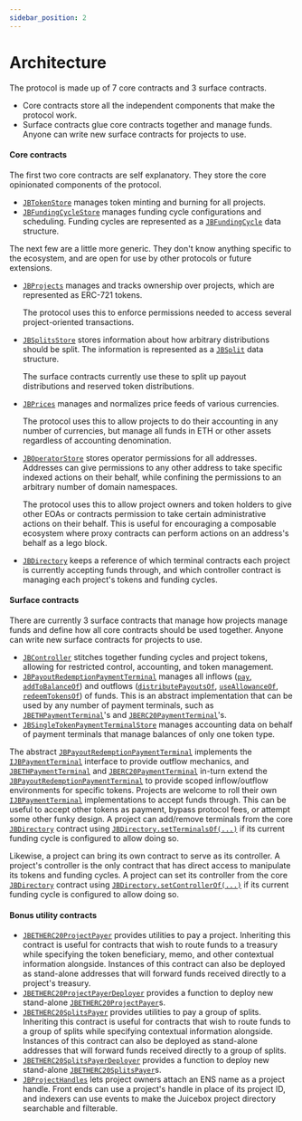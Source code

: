 ```yaml
---
sidebar_position: 2
---
```


# Architecture

The protocol is made up of 7 core contracts and 3 surface contracts.

* Core contracts store all the independent components that make the protocol work.
* Surface contracts glue core contracts together and manage funds. Anyone can write new surface contracts for projects to use.

#### Core contracts

The first two core contracts are self explanatory. They store the core opinionated components of the protocol.

* [`JBTokenStore`](/dev/api/v3/contracts/jbtokenstore/README.md) manages token minting and burning for all projects.
* [`JBFundingCycleStore`](/dev/api/v3/contracts/jbfundingcyclestore/README.md) manages funding cycle configurations and scheduling. Funding cycles are represented as a [`JBFundingCycle`](/dev/api/v3/data-structures/jbfundingcycle.md) data structure.

The next few are a little more generic. They don't know anything specific to the ecosystem, and are open for use by other protocols or future extensions.

*   [`JBProjects`](/dev/api/v3/contracts/jbprojects/README.md) manages and tracks ownership over projects, which are represented as ERC-721 tokens.

    The protocol uses this to enforce permissions needed to access several project-oriented transactions.
*   [`JBSplitsStore`](/dev/api/v3/contracts/jbsplitsstore/README.md) stores information about how arbitrary distributions should be split. The information is represented as a [`JBSplit`](/dev/api/v3/data-structures/jbsplit.md) data structure.

    The surface contracts currently use these to split up payout distributions and reserved token distributions.
*   [`JBPrices`](/dev/api/v3/contracts/jbprices/README.md) manages and normalizes price feeds of various currencies.

    The protocol uses this to allow projects to do their accounting in any number of currencies, but manage all funds in ETH or other assets regardless of accounting denomination.
*   [`JBOperatorStore`](/dev/api/v3/contracts/jboperatorstore/README.md) stores operator permissions for all addresses. Addresses can give permissions to any other address to take specific indexed actions on their behalf, while confining the permissions to an arbitrary number of domain namespaces.

    The protocol uses this to allow project owners and token holders to give other EOAs or contracts permission to take certain administrative actions on their behalf. This is useful for encouraging a composable ecosystem where proxy contracts can perform actions on an address's behalf as a lego block.

* [`JBDirectory`](/dev/api/v3/contracts/jbdirectory/README.md) keeps a reference of which terminal contracts each project is currently accepting funds through, and which controller contract is managing each project's tokens and funding cycles.

#### Surface contracts

There are currently 3 surface contracts that manage how projects manage funds and define how all core contracts should be used together. Anyone can write new surface contracts for projects to use.

* [`JBController`](/dev/api/v3/contracts/or-controllers/jbcontroller/README.md) stitches together funding cycles and project tokens, allowing for restricted control, accounting, and token management.
* [`JBPayoutRedemptionPaymentTerminal`](/dev/api/v3/contracts/or-payment-terminals/or-abstract/jbpayoutredemptionpaymentterminal/README.md) manages all inflows ([`pay`](/dev/api/v3/contracts/or-payment-terminals/or-abstract/jbpayoutredemptionpaymentterminal/write/pay.md), [`addToBalanceOf`](/dev/api/v3/contracts/or-payment-terminals/or-abstract/jbpayoutredemptionpaymentterminal/write/addtobalanceof.md)) and outflows ([`distributePayoutsOf`](/dev/api/v3/contracts/or-payment-terminals/or-abstract/jbpayoutredemptionpaymentterminal/write/distributepayoutsof.md), [`useAllowanceOf`](/dev/api/v3/contracts/or-payment-terminals/or-abstract/jbpayoutredemptionpaymentterminal/write/useallowanceof.md), [`redeemTokensOf`](/dev/api/v3/contracts/or-payment-terminals/or-abstract/jbpayoutredemptionpaymentterminal/write/redeemtokensof.md)) of funds. This is an abstract implementation that can be used by any number of payment terminals, such as [`JBETHPaymentTerminal`](/dev/api/v3/contracts/or-payment-terminals/jbethpaymentterminal/README.md)'s and [`JBERC20PaymentTerminal`](/dev/api/v3/contracts/or-payment-terminals/jberc20paymentterminal/README.md)'s.
* [`JBSingleTokenPaymentTerminalStore`](/dev/api/v3/contracts/jbsingletokenpaymentterminalstore/README.md) manages accounting data on behalf of payment terminals that manage balances of only one token type.

The abstract [`JBPayoutRedemptionPaymentTerminal`](/dev/api/v3/contracts/or-payment-terminals/or-abstract/jbpayoutredemptionpaymentterminal/README.md) implements the [`IJBPaymentTerminal`](/dev/api/v3/interfaces/ijbpaymentterminal.md) interface to provide outflow mechanics, and [`JBETHPaymentTerminal`](/dev/api/v3/contracts/or-payment-terminals/jbethpaymentterminal/README.md) and [`JBERC20PaymentTerminal`](/dev/api/v3/contracts/or-payment-terminals/jberc20paymentterminal/README.md) in-turn extend the [`JBPayoutRedemptionPaymentTerminal`](/dev/api/v3/contracts/or-payment-terminals/or-abstract/jbpayoutredemptionpaymentterminal/README.md) to provide scoped inflow/outflow environments for specific tokens. Projects are welcome to roll their own [`IJBPaymentTerminal`](/dev/api/v3/interfaces/ijbpaymentterminal.md) implementations to accept funds through. This can be useful to accept other tokens as payment, bypass protocol fees, or attempt some other funky design. A project can add/remove terminals from the core [`JBDirectory`](/dev/api/v3/contracts/jbdirectory/README.md) contract using [`JBDirectory.setTerminalsOf(...)`](/dev/api/v3/contracts/jbdirectory/write/setterminalsof.md) if its current funding cycle is configured to allow doing so.

Likewise, a project can bring its own contract to serve as its controller. A project's controller is the only contract that has direct access to manipulate its tokens and funding cycles. A project can set its controller from the core [`JBDirectory`](/dev/api/v3/contracts/jbdirectory/README.md) contract using [`JBDirectory.setControllerOf(...)`](/dev/api/v3/contracts/jbdirectory/write/setcontrollerof.md) if its current funding cycle is configured to allow doing so.

#### Bonus utility contracts

* [`JBETHERC20ProjectPayer`](/dev/api/v3/contracts/or-utilities/jbetherc20projectpayer/README.md) provides utilities to pay a project. Inheriting this contract is useful for contracts that wish to route funds to a treasury while specifying the token beneficiary, memo, and other contextual information alongside. Instances of this contract can also be deployed as stand-alone addresses that will forward funds received directly to a project's treasury.
* [`JBETHERC20ProjectPayerDeployer`](/dev/api/v3/contracts/or-utilities/jbetherc20projectpayerdeployer/README.md) provides a function to deploy new stand-alone [`JBETHERC20ProjectPayer`](/dev/api/v3/contracts/or-utilities/jbetherc20projectpayer/README.md)s. 
* [`JBETHERC20SplitsPayer`](/dev/api/v3/contracts/or-utilities/jbetherc20splitspayer/README.md) provides utilities to pay a group of splits. Inheriting this contract is useful for contracts that wish to route funds to a group of splits while specifying contextual information alongside. Instances of this contract can also be deployed as stand-alone addresses that will forward funds received directly to a group of splits.
* [`JBETHERC20SplitsPayerDeployer`](/dev/api/v3/contracts/or-utilities/jbetherc20splitspayerdeployer/README.md) provides a function to deploy new stand-alone [`JBETHERC20SplitsPayer`](/dev/api/v3/contracts/or-utilities/jbetherc20splitspayer/README.md)s. 
* [`JBProjectHandles`](/dev/api/v2/contracts/or-utilities/jbprojecthandles/README.md) lets project owners attach an ENS name as a project handle. Front ends can use a project's handle in place of its project ID, and indexers can use events to make the Juicebox project directory searchable and filterable. 

<!-- ## [Visual map](www.figma.com/file/qGZbvt4kWgDJOntra7L960/JBV2) -->
